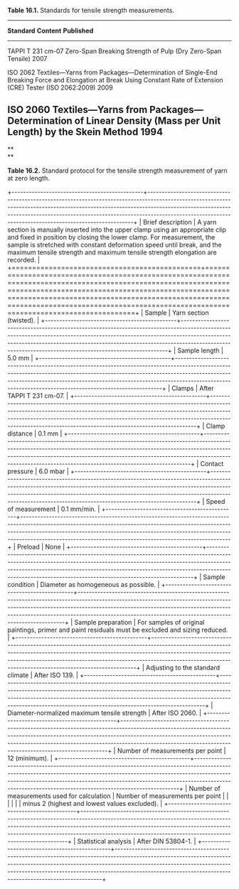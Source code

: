 **Table 16.1.** Standards for tensile strength measurements.

  -----------------------------------------------------------------------------------------------------------------------------------------------------------------------------------------------------------
  **Standard**        **Content**                                                                                                                                                     **Published**
  ------------------- --------------------------------------------------------------------------------------------------------------------------------------------------------------- -----------------------
  TAPPI T 231 cm-07   Zero-Span Breaking Strength of Pulp (Dry Zero-Span Tensile)                                                                                                     2007

  ISO 2062            Textiles—Yarns from Packages—Determination of Single-End Breaking Force and Elongation at Break Using Constant Rate of Extension (CRE) Tester (ISO 2062:2009)   2009

  ISO 2060            Textiles—Yarns from Packages—Determination of Linear Density (Mass per Unit Length) by the Skein Method                                                         1994
  -----------------------------------------------------------------------------------------------------------------------------------------------------------------------------------------------------------

**\
**

**Table 16.2.** Standard protocol for the tensile strength measurement of yarn at zero length.

+----------------------------------------------+-------------------------------------------------------------------------------------------------------------------------------------------------------------------------------------------------------------------------------------------------------------------------------------------------------------------+
| Brief description                            | A yarn section is manually inserted into the upper clamp using an appropriate clip and fixed in position by closing the lower clamp. For measurement, the sample is stretched with constant deformation speed until break, and the maximum tensile strength and maximum tensile strength elongation are recorded. |
+==============================================+===================================================================================================================================================================================================================================================================================================================+
| Sample                                       | Yarn section (twisted).                                                                                                                                                                                                                                                                                           |
+----------------------------------------------+-------------------------------------------------------------------------------------------------------------------------------------------------------------------------------------------------------------------------------------------------------------------------------------------------------------------+
| Sample length                                | 5.0 mm                                                                                                                                                                                                                                                                                                            |
+----------------------------------------------+-------------------------------------------------------------------------------------------------------------------------------------------------------------------------------------------------------------------------------------------------------------------------------------------------------------------+
| Clamps                                       | After TAPPI T 231 cm-07.                                                                                                                                                                                                                                                                                          |
+----------------------------------------------+-------------------------------------------------------------------------------------------------------------------------------------------------------------------------------------------------------------------------------------------------------------------------------------------------------------------+
| Clamp distance                               | 0.1 mm                                                                                                                                                                                                                                                                                                            |
+----------------------------------------------+-------------------------------------------------------------------------------------------------------------------------------------------------------------------------------------------------------------------------------------------------------------------------------------------------------------------+
| Contact pressure                             | 6.0 mbar                                                                                                                                                                                                                                                                                                          |
+----------------------------------------------+-------------------------------------------------------------------------------------------------------------------------------------------------------------------------------------------------------------------------------------------------------------------------------------------------------------------+
| Speed of measurement                         | 0.1 mm/min.                                                                                                                                                                                                                                                                                                       |
+----------------------------------------------+-------------------------------------------------------------------------------------------------------------------------------------------------------------------------------------------------------------------------------------------------------------------------------------------------------------------+
| Preload                                      | None                                                                                                                                                                                                                                                                                                              |
+----------------------------------------------+-------------------------------------------------------------------------------------------------------------------------------------------------------------------------------------------------------------------------------------------------------------------------------------------------------------------+
| Sample condition                             | Diameter as homogeneous as possible.                                                                                                                                                                                                                                                                              |
+----------------------------------------------+-------------------------------------------------------------------------------------------------------------------------------------------------------------------------------------------------------------------------------------------------------------------------------------------------------------------+
| Sample preparation                           | For samples of original paintings, primer and paint residuals must be excluded and sizing reduced.                                                                                                                                                                                                                |
+----------------------------------------------+-------------------------------------------------------------------------------------------------------------------------------------------------------------------------------------------------------------------------------------------------------------------------------------------------------------------+
| Adjusting to the standard climate            | After ISO 139.                                                                                                                                                                                                                                                                                                    |
+----------------------------------------------+-------------------------------------------------------------------------------------------------------------------------------------------------------------------------------------------------------------------------------------------------------------------------------------------------------------------+
| Diameter-normalized maximum tensile strength | After ISO 2060.                                                                                                                                                                                                                                                                                                   |
+----------------------------------------------+-------------------------------------------------------------------------------------------------------------------------------------------------------------------------------------------------------------------------------------------------------------------------------------------------------------------+
| Number of measurements per point             | 12 (minimum).                                                                                                                                                                                                                                                                                                     |
+----------------------------------------------+-------------------------------------------------------------------------------------------------------------------------------------------------------------------------------------------------------------------------------------------------------------------------------------------------------------------+
| Number of measurements used for calculation  | Number of measurements per point                                                                                                                                                                                                                                                                                  |
|                                              |                                                                                                                                                                                                                                                                                                                   |
|                                              | minus 2 (highest and lowest values excluded).                                                                                                                                                                                                                                                                     |
+----------------------------------------------+-------------------------------------------------------------------------------------------------------------------------------------------------------------------------------------------------------------------------------------------------------------------------------------------------------------------+
| Statistical analysis                         | After DIN 53804-1.                                                                                                                                                                                                                                                                                                |
+----------------------------------------------+-------------------------------------------------------------------------------------------------------------------------------------------------------------------------------------------------------------------------------------------------------------------------------------------------------------------+
